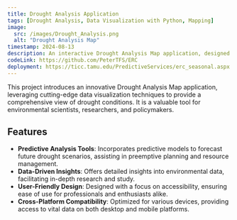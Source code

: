 ```yaml
---
title: Drought Analysis Application
tags: [Drought Analysis, Data Visualization with Python, Mapping]
image:
  src: /images/Drought_Analysis.png
  alt: "Drought Analysis Map"
timestamp: 2024-08-13
description: An interactive Drought Analysis Map application, designed to offer real-time insights into drought conditions, aiding in environmental research and predictive analysis.
codeLink: https://github.com/PeterTFS/ERC
deployment: https://ticc.tamu.edu/PredictiveServices/erc_seasonal.aspx
---
```


This project introduces an innovative Drought Analysis Map application, leveraging cutting-edge data visualization techniques to provide a comprehensive view of drought conditions. It is a valuable tool for environmental scientists, researchers, and policymakers.

## Features

- **Predictive Analysis Tools**: Incorporates predictive models to forecast future drought scenarios, assisting in preemptive planning and resource management.
- **Data-Driven Insights**: Offers detailed insights into environmental data, facilitating in-depth research and study.
- **User-Friendly Design**: Designed with a focus on accessibility, ensuring ease of use for professionals and enthusiasts alike.
- **Cross-Platform Compatibility**: Optimized for various devices, providing access to vital data on both desktop and mobile platforms.
